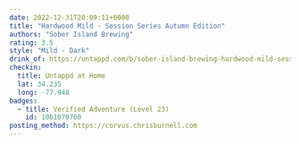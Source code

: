 ```yaml
---
date: 2022-12-31T20:09:11+0000
title: "Hardwood Mild - Session Series Autumn Edition"
authors: "Sober Island Brewing"
rating: 3.5
style: "Mild - Dark"
drink_of: https://untappd.com/b/sober-island-brewing-hardwood-mild-session-series-autumn-edition/5161027
checkin:
  title: Untappd at Home
  lat: 34.235
  long: -77.948
badges:
  - title: Verified Adventure (Level 23)
    id: 1061070760
posting_method: https://corvus.chrisburnell.com
---
```

